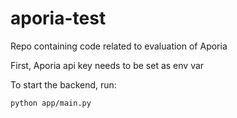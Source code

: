 # aporia-test
Repo containing code related to evaluation of Aporia

First, Aporia api key needs to be set as env var


To start the backend, run:
```
python app/main.py
```
